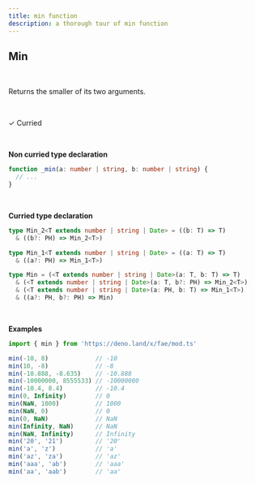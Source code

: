 ```yaml
---
title: min function
description: a thorough tour of min function
---
```


## Min
<br>

Returns the smaller of its two arguments.

<br>

&check; Curried

<br>
<!---
&#10539; Not curred
-->

**Non curried type declaration**
```typescript
function _min(a: number | string, b: number | string) {
  // ...
}
```
<br>

**Curried type declaration**

```typescript
type Min_2<T extends number | string | Date> = ((b: T) => T)
  & ((b?: PH) => Min_2<T>)

type Min_1<T extends number | string | Date> = ((a: T) => T)
  & ((a?: PH) => Min_1<T>)

type Min = (<T extends number | string | Date>(a: T, b: T) => T)
  & (<T extends number | string | Date>(a: T, b?: PH) => Min_2<T>)
  & (<T extends number | string | Date>(a: PH, b: T) => Min_1<T>)
  & ((a?: PH, b?: PH) => Min)
```
<br>

**Examples**
```typescript
import { min } from 'https://deno.land/x/fae/mod.ts'

min(-10, 8)             // -10
min(10, -8)             // -8
min(-10.888, -8.635)    // -10.888
min(-10000000, 8555533) // -10000000
min(-10.4, 8.4)         // -10.4
min(0, Infinity)        // 0
min(NaN, 1000)          // 1000
min(NaN, 0)             // 0
min(0, NaN)             // NaN
min(Infinity, NaN)      // NaN
min(NaN, Infinity)      // Infinity
min('20', '21')         // '20'
min('a', 'z')           // 'a'
min('az', 'za')         // 'az'
min('aaa', 'ab')        // 'aaa'
min('aa', 'aab')        // 'aa'
```

